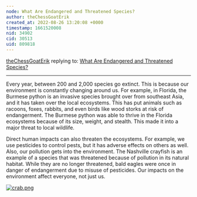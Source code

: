 ```yaml
---
node: What Are Endangered and Threatened Species? 
author: theChessGoatErik
created_at: 2022-08-26 13:20:08 +0000
timestamp: 1661520008
nid: 34902
cid: 30513
uid: 809818
---
```




[theChessGoatErik](../profile/theChessGoatErik) replying to: [What Are Endangered and Threatened Species? ](../notes/TheChessGym/08-26-2022/what-are-endangered-and-threatened-species)

----
Every year, between 200 and 2,000 species go extinct. This is because our environment is constantly changing around us. For example, in Florida, the Burmese python is an invasive species brought over from southeast Asia, and it has taken over the local ecosystems. This has put animals such as racoons, foxes, rabbits, and even birds like wood storks at risk of endangerment. The Burmese python was able to thrive in the Florida ecosystems because of its size, weight, and stealth. This made it into a major threat to local wildlife.

Direct human impacts can also threaten the ecosystems. For example, we use pesticides to control pests, but it has adverse effects on others as well. Also, our pollution gets into the environment. The Nashville crayfish is an example of a species that was threatened because of pollution in its natural habitat. While they are no longer threatened, bald eagles were once in danger of endangerment due to misuse of pesticides. Our impacts on the environment affect everyone, not just us.

[![crab.png](/i/47070)](/i/47070?s=o)

